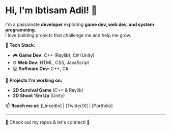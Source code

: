 # Hi, I'm Ibtisam Adil! 👋  

I'm a passionate **developer** exploring **game dev, web dev, and system programming**.  
I love building projects that challenge me and help me grow.  

🚀 **Tech Stack:**  
- 🎮 **Game Dev:** C++ (Raylib), C# (Unity)  
- 🌐 **Web Dev:** HTML, CSS, JavaScript  
- 💻 **Software Dev:** C++, C#  

🔧 **Projects I'm working on:**  
- **2D Survival Game** (C++ & Raylib)  
- **2D Shoot 'Em Up** (Unity)  

📫 **Reach me at:** [LinkedIn] | [Twitter/X] | [Portfolio]  

---

🔗 Check out my repos & let's connect! 🚀  
